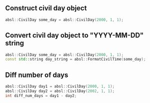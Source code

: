 ## Construct civil day object
```cpp
absl::CivilDay some_day = absl::CivilDay(2000, 1, 1);
```

## Convert civil day object to "YYYY-MM-DD" string
```cpp
absl::CivilDay some_day = absl::CivilDay(2000, 1, 1);
const std::string day_string = absl::FormatCivilTime(some_day);
```

## Diff number of days
```cpp
absl::CivilDay day1 = absl::CivilDay(2000, 1, 1);
absl::CivilDay day2 = absl::CivilDay(2002, 1, 1);
int diff_num_days = day1 - day2;
```

